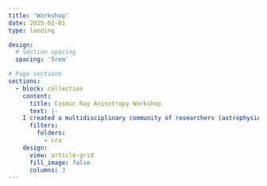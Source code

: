 ```yaml
---
title: 'Workshop'
date: 2025-02-01
type: landing

design:
  # Section spacing
  spacing: '5rem'

# Page sections
sections:
  - block: collection
    content:
      title: Cosmic Ray Anisotropy Workshop
      text: |-
    I created a multidisciplinary community of researchers (astrophysics, heliophysics, plasma physics, astronomy, including the interstellar medium) to exchange ideas and models on cosmic ray anisotropy and particle propagation as well as heliospheric and interstellar medium properties. We meet biennially at the Cosmic Ray Anisotropy Workshop to discuss and summarize our research. Our discussions have inspired new ideas, collaborations, and research questions. Action items included: 1) Sharing advanced computational heliospheric models to assess the heliosphere’s impact on cosmic-ray particles traveling to Earth. 2) Noting that progress in astrophysics necessitates collaboration between cosmic-ray experiment teams to improve detection instruments and results. 3) Recognizing that astrophysicists often oversimplify the Milky Way model when studying cosmic-ray diffusion, neglecting its inhomogeneity, which more recent models now aim to address.
      filters:
        folders:
          - cra
    design:
      view: article-grid
      fill_image: false
      columns: 3
---
```

